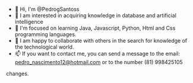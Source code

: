 - 👋 Hi, I'm @PedrogSantoss
- 👀 I am interested in acquiring knowledge in database and artificial intelligence
- 🌱 I'm focused on learning Java, Javascript, Python, Html and Css programming languages.
- 💞️ I am happy to collaborate with others in the search for knowledge of the technological world.
- 📫 If you want to contact me, you can send a message to the email: pedro_nascimento12@hotmail.com or to the number (81) 998425105

<!---
PedrogSantoss/PedrogSantoss is a ✨ special ✨ repository because its `README.md` (this file) appears in your GitHub profile.
You can click the Preview link to see your changes ---> changes.
